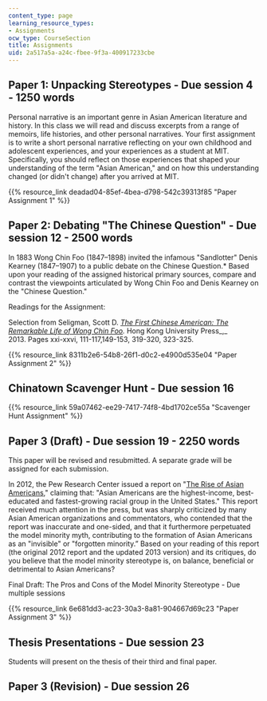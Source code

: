 ```yaml
---
content_type: page
learning_resource_types:
- Assignments
ocw_type: CourseSection
title: Assignments
uid: 2a517a5a-a24c-fbee-9f3a-400917233cbe
---
```


Paper 1: Unpacking Stereotypes - Due session 4 - 1250 words
-----------------------------------------------------------

Personal narrative is an important genre in Asian American literature and history. In this class we will read and discuss excerpts from a range of memoirs, life histories, and other personal narratives. Your first assignment is to write a short personal narrative reflecting on your own childhood and adolescent experiences, and your experiences as a student at MIT. Specifically, you should reflect on those experiences that shaped your understanding of the term "Asian American," and on how this understanding changed (or didn't change) after you arrived at MIT.

{{% resource_link deadad04-85ef-4bea-d798-542c39313f85 "Paper Assignment 1" %}}

Paper 2: Debating "The Chinese Question" - Due session 12 - 2500 words
----------------------------------------------------------------------

In 1883 Wong Chin Foo (1847–1898) invited the infamous "Sandlotter" Denis Kearney (1847–1907) to a public debate on the Chinese Question.\* Based upon your reading of the assigned historical primary sources, compare and contrast the viewpoints articulated by Wong Chin Foo and Denis Kearney on the "Chinese Question."

Readings for the Assignment:

Selection from Seligman, Scott D. _[The First Chinese American: The Remarkable Life of Wong Chin Foo](http://www.amazon.com/The-First-Chinese-American-Remarkable/dp/9888139908)._ Hong Kong University Press_,_ 2013. Pages xxi-xxvi, 111-117,149-153, 319-320, 323-325.

{{% resource_link 8311b2e6-54b8-26f1-d0c2-e4900d535e04 "Paper Assignment 2" %}}

Chinatown Scavenger Hunt - Due session 16
-----------------------------------------

{{% resource_link 59a07462-ee29-7417-74f8-4bd1702ce55a "Scavenger Hunt Assignment" %}}

Paper 3 (Draft) - Due session 19 - 2250 words
---------------------------------------------

This paper will be revised and resubmitted. A separate grade will be assigned for each submission.

In 2012, the Pew Research Center issued a report on "[The Rise of Asian Americans](http://www.pewsocialtrends.org/2012/06/19/the-rise-of-asian-americans/)," claiming that: "Asian Americans are the highest-income, best-educated and fastest-growing racial group in the United States." This report received much attention in the press, but was sharply criticized by many Asian American organizations and commentators, who contended that the report was inaccurate and one-sided, and that it furthermore perpetuated the model minority myth, contributing to the formation of Asian Americans as an "invisible" or "forgotten minority.” Based on your reading of this report (the original 2012 report and the updated 2013 version) and its critiques, do you believe that the model minority stereotype is, on balance, beneficial or detrimental to Asian Americans?

Final Draft: The Pros and Cons of the Model Minority Stereotype - Due multiple sessions

{{% resource_link 6e681dd3-ac23-30a3-8a81-904667d69c23 "Paper Assignment 3" %}}

Thesis Presentations - Due session 23
-------------------------------------

Students will present on the thesis of their third and final paper.

Paper 3 (Revision) - Due session 26
-----------------------------------